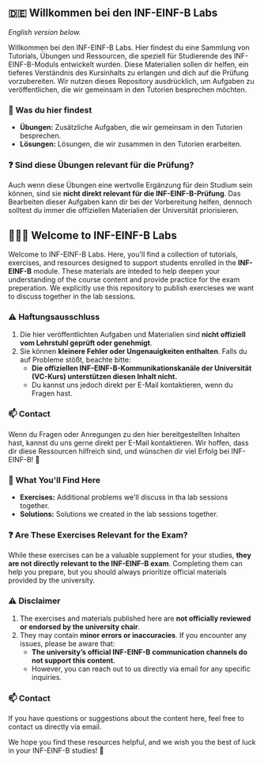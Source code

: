 ## 🇩🇪 Willkommen bei den INF-EINF-B Labs

_English version below._

Willkommen bei den INF-EINF-B Labs. Hier findest du eine Sammlung von Tutorials, Übungen und Ressourcen, die speziell für Studierende des INF-EINF-B-Moduls entwickelt wurden. Diese Materialien sollen dir helfen, ein tieferes Verständnis des Kursinhalts zu erlangen und dich auf die Prüfung vorzubereiten. Wir nutzen dieses Repository ausdrücklich, um Aufgaben zu veröffentlichen, die wir gemeinsam in den Tutorien besprechen möchten.

### 📘 Was du hier findest

- **Übungen:** Zusätzliche Aufgaben, die wir gemeinsam in den Tutorien besprechen.
- **Lösungen:** Lösungen, die wir zusammen in den Tutorien erarbeiten.

### ❓ Sind diese Übungen relevant für die Prüfung?

Auch wenn diese Übungen eine wertvolle Ergänzung für dein Studium sein können, sind sie **nicht direkt relevant für die INF-EINF-B-Prüfung**. Das Bearbeiten dieser Aufgaben kann dir bei der Vorbereitung helfen, dennoch solltest du immer die offiziellen Materialien der Universität priorisieren.

## 🏴󠁧󠁢󠁥󠁮󠁧󠁿🇺🇸 Welcome to INF-EINF-B Labs

Welcome to INF-EINF-B Labs. Here, you'll find a collection of tutorials, exercises, and resources designed to support students enrolled in the **INF-EINF-B** module. These materials are inteded to help deepen your understanding of the course content and provide practice for the exam preperation. We explicitly use this repository to publish exercieses we want to discuss together in the lab sessions.

### ⚠️ Haftungsausschluss

1. Die hier veröffentlichten Aufgaben und Materialien sind **nicht offiziell vom Lehrstuhl geprüft oder genehmigt**.
2. Sie können **kleinere Fehler oder Ungenauigkeiten enthalten**. Falls du auf Probleme stößt, beachte bitte:
    - **Die offiziellen INF-EINF-B-Kommunikationskanäle der Universität (VC-Kurs) unterstützen diesen Inhalt nicht.**
    - Du kannst uns jedoch direkt per E-Mail kontaktieren, wenn du Fragen hast.
  
### 📫 Contact

Wenn du Fragen oder Anregungen zu den hier bereitgestellten Inhalten hast, kannst du uns gerne direkt per E-Mail kontaktieren.
Wir hoffen, dass dir diese Ressourcen hilfreich sind, und wünschen dir viel Erfolg bei INF-EINF-B! 🚀

### 📘 What You'll Find Here

- **Exercises:** Additional problems we'll discuss in tha lab sessions together.
- **Solutions:** Solutions we created in the lab sessions together.

### ❓ Are These Exercises Relevant for the Exam?

While these exercises can be a valuable supplement for your studies, **they are not directly relevant to the INF-EINF-B exam**. Completing them can help you prepare, but you should always prioritize official materials provided by the university.

### ⚠️ Disclaimer

1. The exercises and materials published here are **not officially reviewed or endorsed by the university chair**.
2. They may contain **minor errors or inaccuracies**. If you encounter any issues, please be aware that:
    - **The university’s official INF-EINF-B communication channels do not support this content.**
    - However, you can reach out to us directly via email for any specific inquiries.

### 📫 Contact

If you have questions or suggestions about the content here, feel free to contact us directly via email.

We hope you find these resources helpful, and we wish you the best of luck in your INF-EINF-B studies! 🚀
